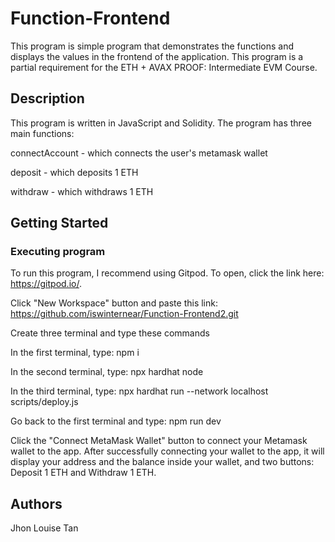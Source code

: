 # Function-Frontend

This program is simple program that demonstrates the functions and displays the values in the frontend of the application. This program is
a partial requirement for the ETH + AVAX PROOF: Intermediate EVM Course.

## Description

This program is written in JavaScript and Solidity. The program has three main functions:

connectAccount - which connects the user's metamask wallet

deposit - which deposits 1 ETH 

withdraw - which withdraws 1 ETH

## Getting Started

### Executing program

To run this program, I recommend using Gitpod. To open, click the link here: https://gitpod.io/.

Click "New Workspace" button and paste this link: https://github.com/iswinternear/Function-Frontend2.git

Create three terminal and type these commands

In the first terminal, type: npm i

In the second terminal, type: npx hardhat node

In the third terminal, type: npx hardhat run --network localhost scripts/deploy.js

Go back to the first terminal and type: npm run dev

Click the "Connect MetaMask Wallet" button to connect your Metamask wallet to the app. After successfully connecting your wallet to the app, it will display your address and the balance inside your wallet, and two buttons: Deposit 1 ETH and Withdraw 1 ETH.

## Authors

Jhon Louise Tan
